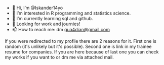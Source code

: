 - 👋 Hi, I’m @Iskander14yo
- 👀 I’m interested in R programming and statistics science.
- 🌱 I’m currently learning sql and github.
- 💞️ Looking for work and journies!
- 📫 How to reach me: dm gua4dian@gmail.com

If you were redirected to my profile there are 2 reasons for it. First one is random (it's unlikely but it's possible). Second one is link in my trainee
resume for companies. If you are here because of last one you can check my works if you want to or dm me via attached mail.
